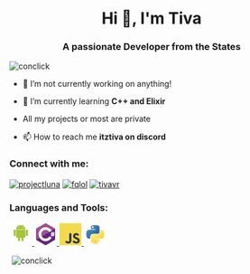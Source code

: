 <h1 align="center">Hi 👋, I'm Tiva</h1>
<h3 align="center">A passionate Developer from the States</h3>

<p align="left"> <img src="https://komarev.com/ghpvc/?username=conclick&label=Profile%20views&color=0e75b6&style=flat" alt="conclick" /> </p>

- 🔭 I’m not currently working on anything!

- 🌱 I’m currently learning **C++ and Elixir**

- All my projects or most are private

- 📫 How to reach me **itztiva on discord**

<h3 align="left">Connect with me:</h3>
<p align="left">
<a href="https://twitter.com/tivafnbr" target="blank"><img align="center" src="https://raw.githubusercontent.com/rahuldkjain/github-profile-readme-generator/master/src/images/icons/Social/twitter.svg" alt="projectluna" height="30" width="40" /></a>
<a href="https://instagram.com/fqlol" target="blank"><img align="center" src="https://raw.githubusercontent.com/rahuldkjain/github-profile-readme-generator/master/src/images/icons/Social/instagram.svg" alt="fqlol" height="30" width="40" /></a>
<a href="https://www.youtube.com/c/itztiva" target="blank"><img align="center" src="https://raw.githubusercontent.com/rahuldkjain/github-profile-readme-generator/master/src/images/icons/Social/youtube.svg" alt="tivavr" height="30" width="40" /></a>
</p>

<h3 align="left">Languages and Tools:</h3>
<p align="left"> <a href="https://developer.android.com" target="_blank" rel="noreferrer"> <img src="https://raw.githubusercontent.com/devicons/devicon/master/icons/android/android-original-wordmark.svg" alt="android" width="40" height="40"/> </a> <a href="https://www.w3schools.com/cs/" target="_blank" rel="noreferrer"> <img src="https://raw.githubusercontent.com/devicons/devicon/master/icons/csharp/csharp-original.svg" alt="csharp" width="40" height="40"/> </a> <a href="https://developer.mozilla.org/en-US/docs/Web/JavaScript" target="_blank" rel="noreferrer"> <img src="https://raw.githubusercontent.com/devicons/devicon/master/icons/javascript/javascript-original.svg" alt="javascript" width="40" height="40"/> </a> <a href="https://www.python.org" target="_blank" rel="noreferrer"> <img src="https://raw.githubusercontent.com/devicons/devicon/master/icons/python/python-original.svg" alt="python" width="40" height="40"/> </a> </p>

<p>&nbsp;<img align="center" src="https://github-readme-stats.vercel.app/api?username=itztiva&show_icons=true&locale=en" alt="conclick" /></p>

